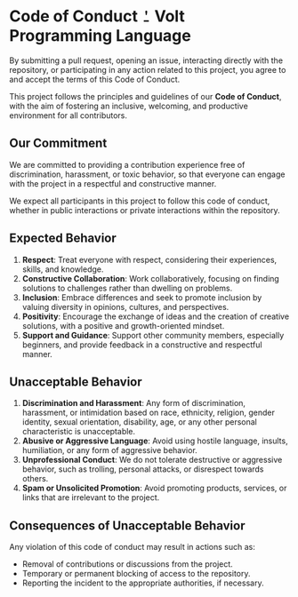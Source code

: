 # Code of Conduct ⍘ Volt Programming Language
By submitting a pull request, opening an issue, interacting directly with the repository, or participating in any action related to this project, you agree to and accept the terms of this Code of Conduct.

This project follows the principles and guidelines of our **Code of Conduct**, with the aim of fostering an inclusive, welcoming, and productive environment for all contributors.


## Our Commitment
We are committed to providing a contribution experience free of discrimination, harassment, or toxic behavior, so that everyone can engage with the project in a respectful and constructive manner.

We expect all participants in this project to follow this code of conduct, whether in public interactions or private interactions within the repository.


## Expected Behavior
1. **Respect**: Treat everyone with respect, considering their experiences, skills, and knowledge.
2. **Constructive Collaboration**: Work collaboratively, focusing on finding solutions to challenges rather than dwelling on problems.
3. **Inclusion**: Embrace differences and seek to promote inclusion by valuing diversity in opinions, cultures, and perspectives.
4. **Positivity**: Encourage the exchange of ideas and the creation of creative solutions, with a positive and growth-oriented mindset.
5. **Support and Guidance**: Support other community members, especially beginners, and provide feedback in a constructive and respectful manner.


## Unacceptable Behavior
1. **Discrimination and Harassment**: Any form of discrimination, harassment, or intimidation based on race, ethnicity, religion, gender identity, sexual orientation, disability, age, or any other personal characteristic is unacceptable.
2. **Abusive or Aggressive Language**: Avoid using hostile language, insults, humiliation, or any form of aggressive behavior.
3. **Unprofessional Conduct**: We do not tolerate destructive or aggressive behavior, such as trolling, personal attacks, or disrespect towards others.
4. **Spam or Unsolicited Promotion**: Avoid promoting products, services, or links that are irrelevant to the project.


## Consequences of Unacceptable Behavior
Any violation of this code of conduct may result in actions such as:

- Removal of contributions or discussions from the project.
- Temporary or permanent blocking of access to the repository.
- Reporting the incident to the appropriate authorities, if necessary.
